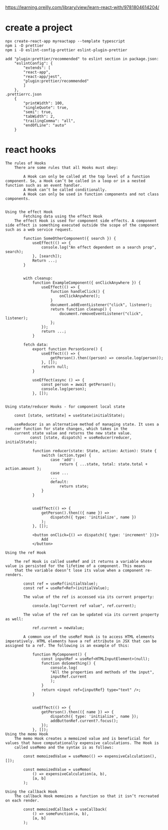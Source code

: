 https://learning.oreilly.com/library/view/learn-react-with/9781804614204/

# create a project
    npx create-react-app myreactapp --template typescript
    npm i -D prettier
    npm i -D eslint-config-prettier eslint-plugin-prettier

    add "plugin:prettier/recommended" to eslint section in package.json:
        "eslintConfig": {
            "extends": [
            "react-app",
            "react-app/jest",
            "plugin:prettier/recommended"
            ]
        },
    .prettierrc.json
        {
            "printWidth": 100,
            "singleQuote": true,
            "semi": true,
            "tabWidth": 2,
            "trailingComma": "all",
            "endOfLine": "auto"
        }


# react hooks

    The rules of Hooks
        There are some rules that all Hooks must obey:

            A Hook can only be called at the top level of a function component. So, a Hook can’t be called in a loop or in a nested function such as an event handler.
            A Hook can’t be called conditionally.
            A Hook can only be used in function components and not class components.


    Using the effect Hook
            Fetching data using the effect Hook
        The effect Hook is used for component side effects. A component side effect is something executed outside the scope of the component such as a web service request.

            function SomeOtherComponent({ search }) {
                useEffect(() => {
                    console.log("An effect dependent on a search prop",       search);
                }, [search]);
                Return ...;
            }


            with cleanup:
                function ExampleComponent({ onClickAnywhere }) {
                    useEffect(() => {
                        function handleClick() {
                            onClickAnywhere();
                        }
                        document.addEventListener("click", listener);
                        return function cleanup() {
                            document.removeEventListener("click", listener);
                        };
                    });
                    return ...;
                }

            fetch data:
                export function PersonScore() {
                    useEffect(() => {
                        getPerson().then((person) => console.log(person));
                    }, []);
                    return null;
                }

                useEffect(async () => {
                    const person = await getPerson();
                    console.log(person);
                }, []);

            
    Using state/reducer Hooks - for component local state
         
        const [state, setState] = useState(initialState);

        useReducer is an alternative method of managing state. It uses a reducer function for state changes, which takes in the 
        current state value and returns the new state value.
               const [state, dispatch] = useReducer(reducer, initialState);
    
                function reducer(state: State, action: Action): State {
                    switch (action.type) {
                        case 'add':
                            return { ...state, total: state.total + action.amount };
                        case ...
                        ...
                        default:
                            return state;
                    }
                }


                useEffect(() => {
                    getPerson().then(({ name }) =>
                        dispatch({ type: 'initialize', name })
                    );
                }, []);

                <button onClick={() => dispatch({ type: 'increment' })}>
                    Add
                </button>

    Using the ref Hook
        
        The ref Hook is called useRef and it returns a variable whose value is persisted for the lifetime of a component. This means 
        that the variable doesn’t lose its value when a component re-renders.

            const ref = useRef(initialValue);
            const ref = useRef<Ref>(initialValue);

            The value of the ref is accessed via its current property:

                console.log("Current ref value", ref.current);

            The value of the ref can be updated via its current property as well:

                ref.current = newValue;    

            A common use of the useRef Hook is to access HTML elements imperatively. HTML elements have a ref attribute in JSX that can be assigned to a ref. The following is an example of this:

                function MyComponent() {
                    const inputRef = useRef<HTMLInputElement>(null);
                    function doSomething() {
                        console.log(
                        "All the properties and methods of the input",
                        inputRef.current
                        );
                    }
                    return <input ref={inputRef} type="text" />;
                }


                useEffect(() => {
                    getPerson().then(({ name }) => {
                        dispatch({ type: 'initialize', name });
                        addButtonRef.current?.focus();
                    });
                }, []);
    Using the memo Hook
        The memo Hook creates a memoized value and is beneficial for values that have computationally expensive calculations. The Hook is 
        called useMemo and the syntax is as follows:

            const memoizedValue = useMemo(() => expensiveCalculation(), []);

            const memoizedValue = useMemo(
                () => expensiveCalculation(a, b),
                [a, b]
            );

    Using the callback Hook
        The callback Hook memoizes a function so that it isn’t recreated on each render.

            const memoizedCallback = useCallback(
                () => someFunction(a, b),
                [a, b]
            );
